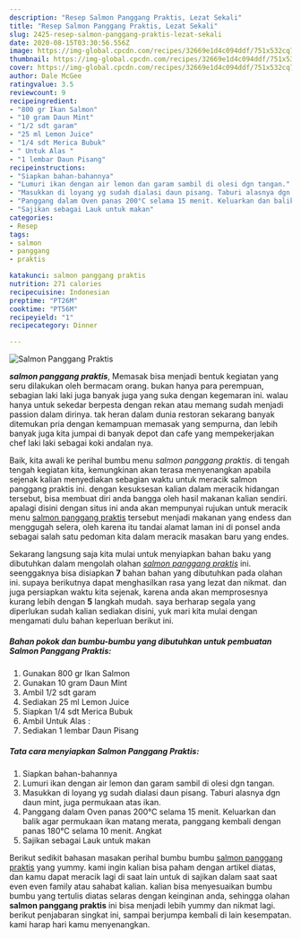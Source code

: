 ```yaml
---
description: "Resep Salmon Panggang Praktis, Lezat Sekali"
title: "Resep Salmon Panggang Praktis, Lezat Sekali"
slug: 2425-resep-salmon-panggang-praktis-lezat-sekali
date: 2020-08-15T03:30:56.556Z
image: https://img-global.cpcdn.com/recipes/32669e1d4c094ddf/751x532cq70/salmon-panggang-praktis-foto-resep-utama.jpg
thumbnail: https://img-global.cpcdn.com/recipes/32669e1d4c094ddf/751x532cq70/salmon-panggang-praktis-foto-resep-utama.jpg
cover: https://img-global.cpcdn.com/recipes/32669e1d4c094ddf/751x532cq70/salmon-panggang-praktis-foto-resep-utama.jpg
author: Dale McGee
ratingvalue: 3.5
reviewcount: 9
recipeingredient:
- "800 gr Ikan Salmon"
- "10 gram Daun Mint"
- "1/2 sdt garam"
- "25 ml Lemon Juice"
- "1/4 sdt Merica Bubuk"
- " Untuk Alas "
- "1 lembar Daun Pisang"
recipeinstructions:
- "Siapkan bahan-bahannya"
- "Lumuri ikan dengan air lemon dan garam sambil di olesi dgn tangan."
- "Masukkan di loyang yg sudah dialasi daun pisang. Taburi alasnya dgn daun mint, juga permukaan atas ikan."
- "Panggang dalam Oven panas 200°C selama 15 menit. Keluarkan dan balik agar permukaan ikan matang merata, panggang kembali dengan panas 180°C selama 10 menit. Angkat"
- "Sajikan sebagai Lauk untuk makan"
categories:
- Resep
tags:
- salmon
- panggang
- praktis

katakunci: salmon panggang praktis 
nutrition: 271 calories
recipecuisine: Indonesian
preptime: "PT26M"
cooktime: "PT56M"
recipeyield: "1"
recipecategory: Dinner

---
```



![Salmon Panggang Praktis](https://img-global.cpcdn.com/recipes/32669e1d4c094ddf/751x532cq70/salmon-panggang-praktis-foto-resep-utama.jpg)

<b><i>salmon panggang praktis</i></b>, Memasak bisa menjadi bentuk kegiatan yang seru dilakukan oleh bermacam orang. bukan hanya para perempuan, sebagian laki laki juga banyak juga yang suka dengan kegemaran ini. walau hanya untuk sekedar berpesta dengan rekan atau memang sudah menjadi passion dalam dirinya. tak heran dalam dunia restoran sekarang banyak ditemukan pria dengan kemampuan memasak yang sempurna, dan lebih banyak juga kita jumpai di banyak depot dan cafe yang mempekerjakan chef laki laki sebagai koki andalan nya.



Baik, kita awali ke perihal bumbu menu <i>salmon panggang praktis</i>. di tengah tengah kegiatan kita, kemungkinan akan terasa menyenangkan apabila sejenak kalian menyediakan sebagian waktu untuk meracik salmon panggang praktis ini. dengan kesuksesan kalian dalam meracik hidangan tersebut, bisa membuat diri anda bangga oleh hasil makanan kalian sendiri. apalagi disini dengan situs ini anda akan mempunyai rujukan untuk meracik menu <u>salmon panggang praktis</u> tersebut menjadi makanan yang endess dan menggugah selera, oleh karena itu tandai alamat laman ini di ponsel anda sebagai salah satu pedoman kita dalam meracik masakan baru yang endes.


Sekarang langsung saja kita mulai untuk menyiapkan bahan baku yang dibutuhkan dalam mengolah olahan <u><i>salmon panggang praktis</i></u> ini. seenggaknya bisa disiapkan <b>7</b> bahan bahan yang dibutuhkan pada olahan ini. supaya berikutnya dapat menghasilkan rasa yang lezat dan nikmat. dan juga persiapkan waktu kita sejenak, karena anda akan memprosesnya kurang lebih dengan <b>5</b> langkah mudah. saya berharap segala yang diperlukan sudah kalian sediakan disini, yuk mari kita mulai dengan mengamati dulu bahan keperluan berikut ini.

<!--inarticleads1-->

##### Bahan pokok dan bumbu-bumbu yang dibutuhkan untuk pembuatan Salmon Panggang Praktis:

1. Gunakan 800 gr Ikan Salmon
1. Gunakan 10 gram Daun Mint
1. Ambil 1/2 sdt garam
1. Sediakan 25 ml Lemon Juice
1. Siapkan 1/4 sdt Merica Bubuk
1. Ambil  Untuk Alas :
1. Sediakan 1 lembar Daun Pisang




<!--inarticleads2-->

##### Tata cara menyiapkan Salmon Panggang Praktis:

1. Siapkan bahan-bahannya
1. Lumuri ikan dengan air lemon dan garam sambil di olesi dgn tangan.
1. Masukkan di loyang yg sudah dialasi daun pisang. Taburi alasnya dgn daun mint, juga permukaan atas ikan.
1. Panggang dalam Oven panas 200°C selama 15 menit. Keluarkan dan balik agar permukaan ikan matang merata, panggang kembali dengan panas 180°C selama 10 menit. Angkat
1. Sajikan sebagai Lauk untuk makan




Berikut sedikit bahasan masakan perihal bumbu bumbu <u>salmon panggang praktis</u> yang yummy. kami ingin kalian bisa paham dengan artikel diatas, dan kamu dapat meracik lagi di saat lain untuk di sajikan dalam saat saat even even family atau sahabat kalian. kalian bisa menyesuaikan bumbu bumbu yang tertulis diatas selaras dengan keinginan anda, sehingga olahan <b>salmon panggang praktis</b> ini bisa menjadi lebih yummy dan nikmat lagi. berikut penjabaran singkat ini, sampai berjumpa kembali di lain kesempatan. kami harap hari kamu menyenangkan.
